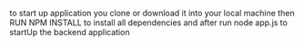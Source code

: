 to start up application you clone or download it into your local machine then 
RUN NPM INSTALL to install all dependencies
and after run node app.js to startUp the backend application 
